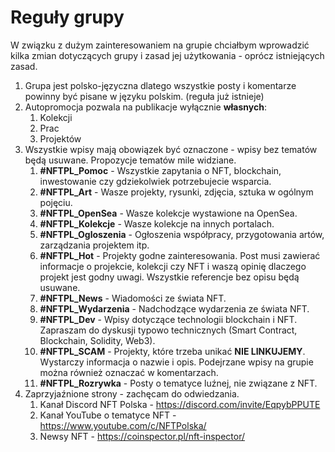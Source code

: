 # Reguły grupy

W związku z dużym zainteresowaniem na grupie chciałbym wprowadzić kilka zmian dotyczących grupy i zasad jej użytkowania - oprócz istniejących zasad.
1. Grupa jest polsko-języczna dlatego wszystkie posty i komentarze powinny być pisane w języku polskim. (reguła już istnieje)
2. Autopromocja pozwala na publikacje wyłącznie **własnych**:
    1. Kolekcji
    2. Prac
    3. Projektów
3. Wszystkie wpisy  mają obowiązek być oznaczone - wpisy bez tematów będą usuwane. Propozycje tematów mile widziane. 
    1. **#NFTPL_Pomoc** - Wszystkie zapytania o NFT, blockchain, inwestowanie czy gdziekolwiek potrzebujecie wsparcia.
    2. **#NFTPL_Art** - Wasze projekty, rysunki, zdjęcia, sztuka w ogólnym pojęciu.
    3. **#NFTPL_OpenSea** - Wasze kolekcje wystawione na OpenSea.
    4. **#NFTPL_Kolekcje** - Wasze kolekcje na innych portalach.
    5. **#NFTPL_Ogloszenia** - Ogłoszenia współpracy, przygotowania artów, zarządzania projektem itp.
    6. **#NFTPL_Hot** - Projekty godne zainteresowania. Post musi zawierać informacje o projekcie, kolekcji czy NFT i waszą opinię dlaczego projekt jest godny uwagi. Wszystkie referencje bez opisu będą usuwane. 
    7. **#NFTPL_News** - Wiadomości ze świata NFT.
    8. **#NFTPL_Wydarzenia** - Nadchodzące wydarzenia ze świata NFT.
    9. **#NFTPL_Dev** - Wpisy dotyczące technologii blockchain i NFT. Zapraszam do dyskusji typowo technicznych (Smart Contract, Blockchain, Solidity, Web3). 
    10. **#NFTPL_SCAM** - Projekty, które trzeba unikać **NIE LINKUJEMY**. Wystarczy informacja o nazwie i opis. Podejrzane wpisy na grupie można również oznaczać w komentarzach. 
    11. **#NFTPL_Rozrywka** - Posty o tematyce luźnej, nie związane z NFT.
4. Zaprzyjaźnione strony - zachęcam do odwiedzania.
    1. Kanał Discord NFT Polska - https://discord.com/invite/EqpybPPUTE
    2. Kanał YouTube o tematyce NFT - https://www.youtube.com/c/NFTPolska/
    3. Newsy NFT - https://coinspector.pl/nft-inspector/

